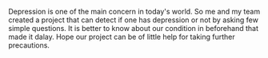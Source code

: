 Depression is one of the main concern in today's world. So me and my team created a project that can detect if one has depression or not by asking few simple questions. It is better to know about our condition in beforehand that made it dalay. Hope our project can be of little help for taking further precautions.
